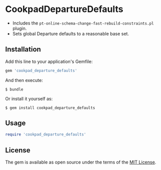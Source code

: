# CookpadDepartureDefaults

- Includes the `pt-online-schema-change-fast-rebuild-constraints.pl` plugin.
- Sets global Departure defaults to a reasonable base set.

## Installation

Add this line to your application's Gemfile:

```ruby
gem 'cookpad_departure_defaults'
```

And then execute:

    $ bundle

Or install it yourself as:

    $ gem install cookpad_departure_defaults

## Usage

```ruby
require 'cookpad_departure_defaults'
```

## License

The gem is available as open source under the terms of the [MIT License](https://opensource.org/licenses/MIT).
